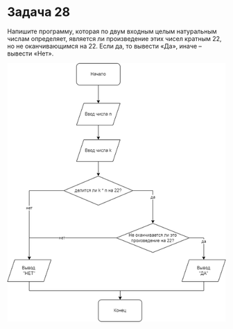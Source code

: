 # Задача 28

Напишите программу, которая по двум входным целым натуральным числам определяет, является ли произведение этих чисел кратным 22, но не оканчивающимся на 22. Если да, то вывести «Да», иначе – вывести «Нет».

![картинка не загрузилась](./task28.png)
